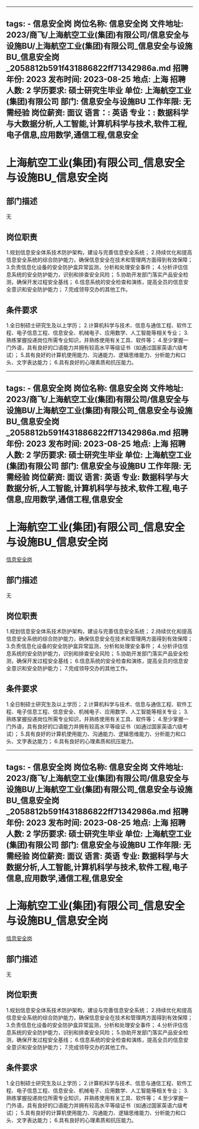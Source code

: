 
---
tags:
    - 信息安全岗
岗位名称: 信息安全岗
文件地址: 2023/商飞/上海航空工业(集团)有限公司/信息安全与设施BU/上海航空工业(集团)有限公司_信息安全与设施BU_信息安全岗_2058812b591f431886822ff71342986a.md
招聘年份: 2023
发布时间: 2023-08-25
地点: 上海
招聘人数: 2
学历要求: 硕士研究生毕业
单位: 上海航空工业(集团)有限公司
部门: 信息安全与设施BU
工作年限: 无需经验
岗位薪资: 面议
语言：: 英语
专业：: 数据科学与大数据分析,人工智能,计算机科学与技术,软件工程,电子信息,应用数学,通信工程,信息安全
---

# 上海航空工业(集团)有限公司_信息安全与设施BU_信息安全岗

## 部门描述

无

## 岗位职责

1.规划信息安全体系技术防护架构，建设与完善信息安全系统；
 2.持续优化和提高信息安全系统的综合防护能力，确保信息安全在技术和管理两方面得到有效保障；
 3.负责信息化设备的安全防护盒异常监测，分析和处理安全事件；
 4.分析评估信息系统的安全防护能力，识别和排查安全风险；
 5.协助开发部门落实产品安全检测，确保开发过程安全基线；
 6.信息系统的安全检查和演练，提高全员的信息安全意识和安全防护能力；
 7.完成领导交办的其他工作。

 ## 条件要求

1.全日制硕士研究生及以上学历；
 2.计算机科学与技术、信息与通信工程、软件工程、电子信息工程、信息安全、机械电子、应用数学、人工智能等相关专业；
 3.熟练掌握投递岗位所需专业知识，并熟练使用有关工具、软件等；
 4.至少掌握一门外语，具有良好的口语能力并拥有较高水平等级证书（如通过国家英语六级考试）；
 5.具有良好的计算机使用能力、沟通能力、逻辑思维能力、分析能力和口头、文字表达能力；
 6.具有良好的心理素质和抗压能力。

---
tags:
    - 信息安全岗
岗位名称: 信息安全岗
文件地址: 2023/商飞/上海航空工业(集团)有限公司/信息安全与设施BU/上海航空工业(集团)有限公司_信息安全与设施BU_信息安全岗_2058812b591f431886822ff71342986a.md
招聘年份: 2023
发布时间: 2023-08-25
地点: 上海
招聘人数: 2
学历要求: 硕士研究生毕业
单位: 上海航空工业(集团)有限公司
部门: 信息安全与设施BU
工作年限: 无需经验
岗位薪资: 面议
语言: 英语
专业: 数据科学与大数据分析,人工智能,计算机科学与技术,软件工程,电子信息,应用数学,通信工程,信息安全
---

# 上海航空工业(集团)有限公司_信息安全与设施BU_信息安全岗

[信息安全岗](http://zhaopin.comac.cc/zp/ct/out/position/positionDetail?planid=2058812b591f431886822ff71342986a)

## 部门描述

无

## 岗位职责

1.规划信息安全体系技术防护架构，建设与完善信息安全系统；
 2.持续优化和提高信息安全系统的综合防护能力，确保信息安全在技术和管理两方面得到有效保障；
 3.负责信息化设备的安全防护盒异常监测，分析和处理安全事件；
 4.分析评估信息系统的安全防护能力，识别和排查安全风险；
 5.协助开发部门落实产品安全检测，确保开发过程安全基线；
 6.信息系统的安全检查和演练，提高全员的信息安全意识和安全防护能力；
 7.完成领导交办的其他工作。

 ## 条件要求

1.全日制硕士研究生及以上学历；
 2.计算机科学与技术、信息与通信工程、软件工程、电子信息工程、信息安全、机械电子、应用数学、人工智能等相关专业；
 3.熟练掌握投递岗位所需专业知识，并熟练使用有关工具、软件等；
 4.至少掌握一门外语，具有良好的口语能力并拥有较高水平等级证书（如通过国家英语六级考试）；
 5.具有良好的计算机使用能力、沟通能力、逻辑思维能力、分析能力和口头、文字表达能力；
 6.具有良好的心理素质和抗压能力。

---
tags:
    - 信息安全岗
岗位名称: 信息安全岗
文件地址: 2023/商飞/上海航空工业(集团)有限公司/信息安全与设施BU/上海航空工业(集团)有限公司_信息安全与设施BU_信息安全岗_2058812b591f431886822ff71342986a.md
招聘年份: 2023
发布时间: 2023-08-25
地点: 上海
招聘人数: 2
学历要求: 硕士研究生毕业
单位: 上海航空工业(集团)有限公司
部门: 信息安全与设施BU
工作年限: 无需经验
岗位薪资: 面议
语言: 英语
专业: 数据科学与大数据分析,人工智能,计算机科学与技术,软件工程,电子信息,应用数学,通信工程,信息安全
---

# 上海航空工业(集团)有限公司_信息安全与设施BU_信息安全岗

[信息安全岗](http://zhaopin.comac.cc/zp/ct/out/position/positionDetail?planid=2058812b591f431886822ff71342986a)


## 部门描述

无

## 岗位职责

1.规划信息安全体系技术防护架构，建设与完善信息安全系统；
 2.持续优化和提高信息安全系统的综合防护能力，确保信息安全在技术和管理两方面得到有效保障；
 3.负责信息化设备的安全防护盒异常监测，分析和处理安全事件；
 4.分析评估信息系统的安全防护能力，识别和排查安全风险；
 5.协助开发部门落实产品安全检测，确保开发过程安全基线；
 6.信息系统的安全检查和演练，提高全员的信息安全意识和安全防护能力；
 7.完成领导交办的其他工作。

 ## 条件要求

1.全日制硕士研究生及以上学历；
 2.计算机科学与技术、信息与通信工程、软件工程、电子信息工程、信息安全、机械电子、应用数学、人工智能等相关专业；
 3.熟练掌握投递岗位所需专业知识，并熟练使用有关工具、软件等；
 4.至少掌握一门外语，具有良好的口语能力并拥有较高水平等级证书（如通过国家英语六级考试）；
 5.具有良好的计算机使用能力、沟通能力、逻辑思维能力、分析能力和口头、文字表达能力；
 6.具有良好的心理素质和抗压能力。
